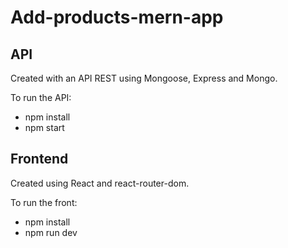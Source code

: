 # Add-products-mern-app

## API
Created with an API REST using Mongoose, Express and Mongo.

To run the API:
- npm install
- npm start


## Frontend 
Created using React and react-router-dom.

To run the front:
- npm install
- npm run dev
